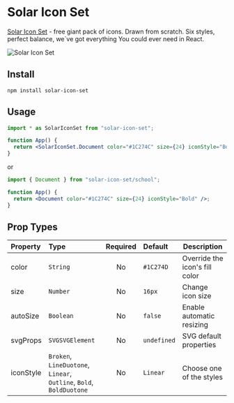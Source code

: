 # Solar Icon Set

[Solar Icon Set](https://solariconset.com/) - free giant pack of icons. Drawn from scratch. Six styles, perfect balance, we`ve got everything You could ever need in React.

![Solar Icon Set](https://s3-alpha.figma.com/hub/file/2568155445/aead3340-5dea-45ec-ae28-97aeed77aade-cover.png)

## Install

```
npm install solar-icon-set
```

## Usage

```jsx
import * as SolarIconSet from "solar-icon-set";

function App() {
  return <SolarIconSet.Document color="#1C274C" size={24} iconStyle="Bold" />;
}
```

or

```jsx
import { Document } from "solar-icon-set/school";

function App() {
  return <Document color="#1C274C" size={24} iconStyle="Bold" />;
}
```

## Prop Types

| Property  | Type                                                                | Required | Default     | Description                    |
| :-------- | :------------------------------------------------------------------ | :------: | :---------- | ------------------------------ |
| color     | `String`                                                            |    No    | `#1C274D`   | Override the icon's fill color |
| size      | `Number`                                                            |    No    | `16px`      | Change icon size               |
| autoSize  | `Boolean`                                                           |    No    | `false`     | Enable automatic resizing      |
| svgProps  | `SVGSVGElement`                                                     |    No    | `undefined` | SVG default properties         |
| iconStyle | `Broken`, `LineDuotone`, `Linear`, `Outline`, `Bold`, `BoldDuotone` |    No    | `Linear`    | Choose one of the styles       |
